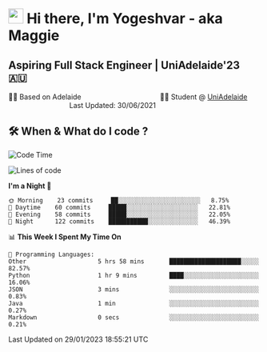 <h1><img src="https://emojis.slackmojis.com/emojis/images/1531849430/4246/blob-sunglasses.gif?1531849430" width="30"/> Hi there, I'm Yogeshvar - aka Maggie</h1>

## Aspiring Full Stack Engineer | UniAdelaide'23 🇦🇺  
🏂🏻  Based on Adelaide &nbsp;&nbsp;&nbsp;&nbsp;&nbsp;&nbsp;&nbsp;&nbsp;&nbsp;&nbsp;&nbsp;&nbsp;&nbsp;&nbsp;&nbsp;&nbsp;&nbsp;&nbsp;&nbsp;&nbsp;&nbsp;&nbsp;&nbsp;&nbsp;&nbsp;&nbsp;&nbsp;&nbsp;&nbsp;&nbsp;&nbsp;&nbsp;&nbsp;&nbsp;&nbsp;&nbsp;&nbsp;&nbsp;&nbsp;👨‍💻 Student @ [UniAdelaide](https://www.adelaide.edu.au)   &nbsp;&nbsp;&nbsp;&nbsp;&nbsp;&nbsp;&nbsp;&nbsp;&nbsp;&nbsp;&nbsp;&nbsp;&nbsp;&nbsp;&nbsp;&nbsp;&nbsp;&nbsp;&nbsp;&nbsp;&nbsp;&nbsp;&nbsp;&nbsp;&nbsp;&nbsp;&nbsp;&nbsp;&nbsp;&nbsp;&nbsp;Last Updated: 30/06/2021

## 🛠 When & What do I code ?  

<!--START_SECTION:waka-->
![Code Time](http://img.shields.io/badge/Code%20Time-1%2C914%20hrs%2048%20mins-blue)

![Lines of code](https://img.shields.io/badge/From%20Hello%20World%20I%27ve%20Written-2%20Million%20lines%20of%20code-blue)

**I'm a Night 🦉** 

```text
🌞 Morning    23 commits     ██░░░░░░░░░░░░░░░░░░░░░░░   8.75% 
🌆 Daytime    60 commits     █████░░░░░░░░░░░░░░░░░░░░   22.81% 
🌃 Evening    58 commits     █████░░░░░░░░░░░░░░░░░░░░   22.05% 
🌙 Night      122 commits    ███████████░░░░░░░░░░░░░░   46.39%

```


📊 **This Week I Spent My Time On** 

```text
💬 Programming Languages: 
Other                    5 hrs 58 mins       ████████████████████░░░░░   82.57% 
Python                   1 hr 9 mins         ████░░░░░░░░░░░░░░░░░░░░░   16.06% 
JSON                     3 mins              ░░░░░░░░░░░░░░░░░░░░░░░░░   0.83% 
Java                     1 min               ░░░░░░░░░░░░░░░░░░░░░░░░░   0.27% 
Markdown                 0 secs              ░░░░░░░░░░░░░░░░░░░░░░░░░   0.21%

```


 Last Updated on 29/01/2023 18:55:21 UTC
<!--END_SECTION:waka-->
